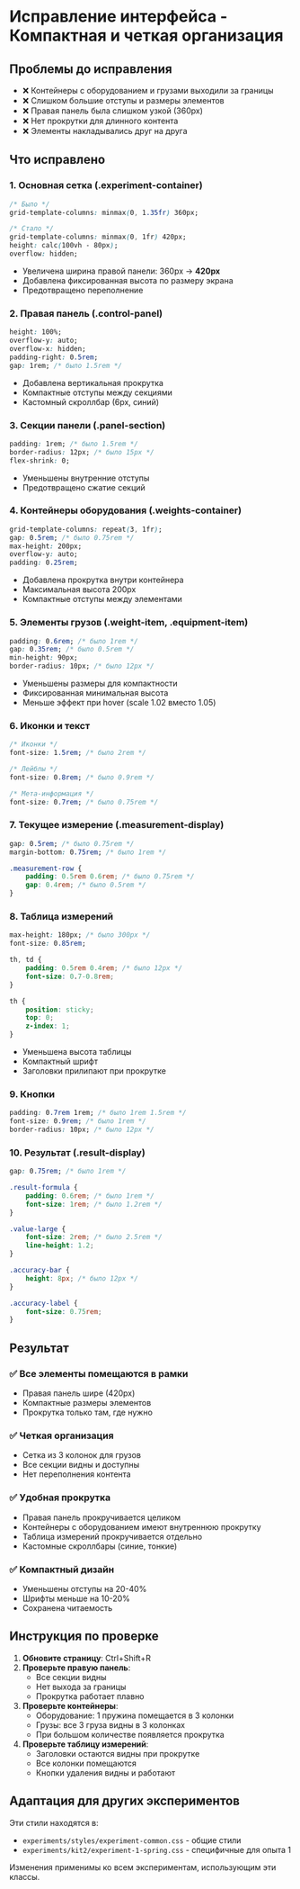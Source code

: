 # Исправление интерфейса - Компактная и четкая организация

## Проблемы до исправления
- ❌ Контейнеры с оборудованием и грузами выходили за границы
- ❌ Слишком большие отступы и размеры элементов
- ❌ Правая панель была слишком узкой (360px)
- ❌ Нет прокрутки для длинного контента
- ❌ Элементы накладывались друг на друга

## Что исправлено

### 1. **Основная сетка (.experiment-container)**
```css
/* Было */
grid-template-columns: minmax(0, 1.35fr) 360px;

/* Стало */
grid-template-columns: minmax(0, 1fr) 420px;
height: calc(100vh - 80px);
overflow: hidden;
```
- Увеличена ширина правой панели: 360px → **420px**
- Добавлена фиксированная высота по размеру экрана
- Предотвращено переполнение

### 2. **Правая панель (.control-panel)**
```css
height: 100%;
overflow-y: auto;
overflow-x: hidden;
padding-right: 0.5rem;
gap: 1rem; /* было 1.5rem */
```
- Добавлена вертикальная прокрутка
- Компактные отступы между секциями
- Кастомный скроллбар (6px, синий)

### 3. **Секции панели (.panel-section)**
```css
padding: 1rem; /* было 1.5rem */
border-radius: 12px; /* было 15px */
flex-shrink: 0;
```
- Уменьшены внутренние отступы
- Предотвращено сжатие секций

### 4. **Контейнеры оборудования (.weights-container)**
```css
grid-template-columns: repeat(3, 1fr);
gap: 0.5rem; /* было 0.75rem */
max-height: 200px;
overflow-y: auto;
padding: 0.25rem;
```
- Добавлена прокрутка внутри контейнера
- Максимальная высота 200px
- Компактные отступы между элементами

### 5. **Элементы грузов (.weight-item, .equipment-item)**
```css
padding: 0.6rem; /* было 1rem */
gap: 0.35rem; /* было 0.5rem */
min-height: 90px;
border-radius: 10px; /* было 12px */
```
- Уменьшены размеры для компактности
- Фиксированная минимальная высота
- Меньше эффект при hover (scale 1.02 вместо 1.05)

### 6. **Иконки и текст**
```css
/* Иконки */
font-size: 1.5rem; /* было 2rem */

/* Лейблы */
font-size: 0.8rem; /* было 0.9rem */

/* Мета-информация */
font-size: 0.7rem; /* было 0.75rem */
```

### 7. **Текущее измерение (.measurement-display)**
```css
gap: 0.5rem; /* было 0.75rem */
margin-bottom: 0.75rem; /* было 1rem */

.measurement-row {
    padding: 0.5rem 0.6rem; /* было 0.75rem */
    gap: 0.4rem; /* было 0.5rem */
}
```

### 8. **Таблица измерений**
```css
max-height: 180px; /* было 300px */
font-size: 0.85rem;

th, td {
    padding: 0.5rem 0.4rem; /* было 12px */
    font-size: 0.7-0.8rem;
}

th {
    position: sticky;
    top: 0;
    z-index: 1;
}
```
- Уменьшена высота таблицы
- Компактный шрифт
- Заголовки прилипают при прокрутке

### 9. **Кнопки**
```css
padding: 0.7rem 1rem; /* было 1rem 1.5rem */
font-size: 0.9rem; /* было 1rem */
border-radius: 10px; /* было 12px */
```

### 10. **Результат (.result-display)**
```css
gap: 0.75rem; /* было 1rem */

.result-formula {
    padding: 0.6rem; /* было 1rem */
    font-size: 1rem; /* было 1.2rem */
}

.value-large {
    font-size: 2rem; /* было 2.5rem */
    line-height: 1.2;
}

.accuracy-bar {
    height: 8px; /* было 12px */
}

.accuracy-label {
    font-size: 0.75rem;
}
```

## Результат

### ✅ Все элементы помещаются в рамки
- Правая панель шире (420px)
- Компактные размеры элементов
- Прокрутка только там, где нужно

### ✅ Четкая организация
- Сетка из 3 колонок для грузов
- Все секции видны и доступны
- Нет переполнения контента

### ✅ Удобная прокрутка
- Правая панель прокручивается целиком
- Контейнеры с оборудованием имеют внутреннюю прокрутку
- Таблица измерений прокручивается отдельно
- Кастомные скроллбары (синие, тонкие)

### ✅ Компактный дизайн
- Уменьшены отступы на 20-40%
- Шрифты меньше на 10-20%
- Сохранена читаемость

## Инструкция по проверке

1. **Обновите страницу**: Ctrl+Shift+R
2. **Проверьте правую панель**:
   - Все секции видны
   - Нет выхода за границы
   - Прокрутка работает плавно
3. **Проверьте контейнеры**:
   - Оборудование: 1 пружина помещается в 3 колонки
   - Грузы: все 3 груза видны в 3 колонках
   - При большом количестве появляется прокрутка
4. **Проверьте таблицу измерений**:
   - Заголовки остаются видны при прокрутке
   - Все колонки помещаются
   - Кнопки удаления видны и работают

## Адаптация для других экспериментов

Эти стили находятся в:
- `experiments/styles/experiment-common.css` - общие стили
- `experiments/kit2/experiment-1-spring.css` - специфичные для опыта 1

Изменения применимы ко всем экспериментам, использующим эти классы.
